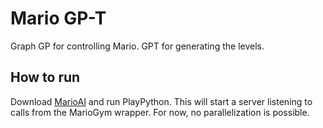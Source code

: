 # Mario GP-T

Graph GP for controlling Mario.
GPT for generating the levels.

## How to run
Download [MarioAI](https://github.com/giorgia-nadizar/MarioAI) and run PlayPython.
This will start a server listening to calls from the MarioGym wrapper.
For now, no parallelization is possible.